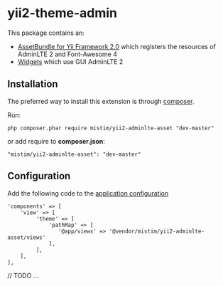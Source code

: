 yii2-theme-admin
================

This package contains an:

- [AssetBundle for Yii Framework 2.0](http://www.yiiframework.com/doc-2.0/guide-structure-assets.html) 
which registers the resources of AdminLTE 2 and Font-Awesome 4
- [Widgets](http://www.yiiframework.com/doc-2.0/guide-structure-widgets.html) which use GUI AdminLTE 2

Installation
------------

The preferred way to install this extension is through [composer](http://getcomposer.org/download/).

Run:

    php composer.phar require mistim/yii2-adminlte-asset "dev-master"
    
or add require to **composer.json**:

    "mistim/yii2-adminlte-asset": "dev-master"
    
Configuration
-------------

Add the following code to the [application configuration](www.yiiframework.com/doc-2.0/guide-structure-applications.html#application-configurations)

    'components' => [
        'view' => [
             'theme' => [
                 'pathMap' => [
                    '@app/views' => '@vendor/mistim/yii2-adminlte-asset/views'
                 ],
             ],
        ],
    ],

// TODO
...